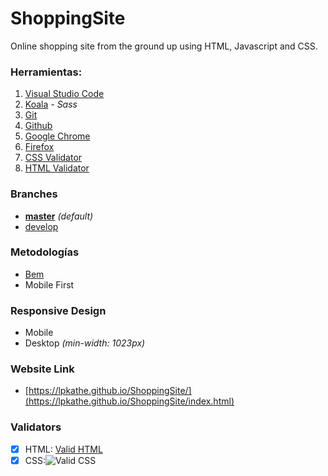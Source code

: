 # ShoppingSite
Online shopping site from the ground up using HTML, Javascript and CSS.


### Herramientas:
1. [Visual Studio Code](https://code.visualstudio.com/)
2. [Koala](http://koala-app.com/) *- Sass*
3. [Git](https://git-scm.com/)
4. [Github](https://github.com/)
5. [Google Chrome](https://www.google.com/intl/es/chrome/)
6. [Firefox](https://www.mozilla.org/es-ES/firefox/new/)
7. [CSS Validator](https://jigsaw.w3.org/css-validator/)
8. [HTML Validator](https://validator.w3.org/) 

### Branches
* **[master](https://github.com/lpkathe/ShoppingSite/tree/master)** *(default)*
* [develop](https://github.com/lpkathe/ShoppingSite/tree/develop)

### Metodologías
* [Bem](http://getbem.com/introduction/)
* Mobile First

### Responsive Design
* Mobile 
* Desktop *(min-width: 1023px)*

### Website Link
 * [https://lpkathe.github.io/ShoppingSite/](https://lpkathe.github.io/ShoppingSite/index.html)

 ### Validators
 - [x] HTML: [Valid HTML](https://validator.w3.org/nu/?doc=https%3A%2F%2Flpkathe.github.io%2FShoppingSite%2F)
 - [x] CSS:![Valid CSS](http://jigsaw.w3.org/css-validator/images/vcss)
